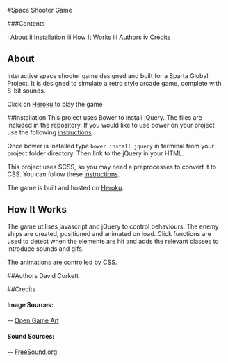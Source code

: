 #Space Shooter Game

###Contents

  i [About](#about)
 ii [Installation](#installation)
 iii [How It Works](#how-it-works)
iii [Authors](#authors)
iv [Credits](#credits)
<a name="about"></a>
## About
Interactive space shooter game designed and built for a Sparta Global Project.
It is designed to simulate a retro style arcade game, complete with 8-bit sounds.

Click on [Heroku](https://dcorkett-sg-project-1.herokuapp.com/app/) to play the game

##Installation <a name="installation"></a>
This project uses Bower to install jQuery. The files are included in the repository. If you would like to use bower on your project use the following [instructions](https://bower.io/#install-bower).

Once bower is installed type `bower install jquery` in terminal from your project folder directory. Then link to the jQuery in your HTML.

This project uses SCSS, so you may need a preprocesses to convert it to CSS. You can follow these [instructions](http://sass-lang.com/install).

The game is built and hosted on [Heroku](https://dcorkett-sg-project-1.herokuapp.com/app/).

## How It Works <a name="how-it-works"></a>
The game utilises javascript and jQuery to control behaviours.
The enemy ships are created, positioned and animated on load.
Click functions are used to detect when the elements are hit and adds the relevant classes to introduce sounds and gifs.

The animations are controlled by CSS.



##Authors <a name="authors"></a>
David Corkett

##Credits <a name="credits"></a>
#### Image Sources:
-- [Open Game Art](http://opengameart.org/)


#### Sound Sources:
-- [FreeSound.org](https://www.freesound.org/people/LittleRobotSoundFactory/packs/16681/)
